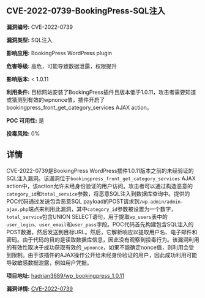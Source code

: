 ## CVE-2022-0739-BookingPress-SQL注入

**漏洞编号:** CVE-2022-0739

**漏洞类型:** SQL注入

**影响应用:** BookingPress WordPress plugin

**危害等级:** 高危，可能导致数据泄露，权限提升

**影响版本:** < 1.0.11

**利用条件:** 目标网站安装了BookingPress插件且版本低于1.0.11，攻击者需要知道或猜测到有效的wpnonce值，插件开启了bookingpress_front_get_category_services AJAX action。

**POC 可用性:** 是

**投毒风险:** 0%

## 详情

CVE-2022-0739是BookingPress WordPress插件1.0.11版本之前的未经验证的SQL注入漏洞。该漏洞位于`bookingpress_front_get_category_services` AJAX action中，该action允许未经身份验证的用户访问。攻击者可以通过构造恶意的`category_id`和`total_service`参数，将恶意SQL注入到数据库查询中。提供的POC代码通过发送包含恶意SQL payload的POST请求到`/wp-admin/admin-ajax.php`端点来利用此漏洞，其中`category_id`参数被设置为一个数字，`total_service`包含UNION SELECT语句，用于提取`wp_users`表中的`user_login`、`user_email`和`user_pass`字段。POC代码首先构建包含SQL注入的POST数据，然后发送到目标URL。然后，它解析响应以提取用户名、电子邮件和密码。由于代码的目的是读取数据库信息，因此没有观察到投毒行为。该漏洞利用的有效性取决于成功获取有效的`_wpnonce`，如果不能确定nonce值，则利用会受到限制。由于该插件的AJAX操作公开给未经身份验证的用户，因此成功利用可能导致敏感数据泄露，例如用户凭据。

**项目地址:** [hadrian3689/wp_bookingpress_1.0.11](https://github.com/hadrian3689/wp_bookingpress_1.0.11)

**漏洞详情:** [CVE-2022-0739](https://nvd.nist.gov/vuln/detail/CVE-2022-0739)